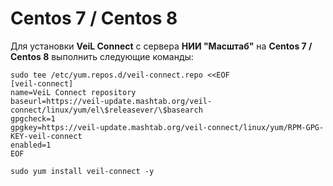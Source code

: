 # Centos 7 / Centos 8
Для установки **VeiL Connect** с сервера **НИИ "Масштаб"** на **Centos 7 / Centos 8** выполнить следующие команды:

```
sudo tee /etc/yum.repos.d/veil-connect.repo <<EOF
[veil-connect]
name=VeiL Connect repository
baseurl=https://veil-update.mashtab.org/veil-connect/linux/yum/el\$releasever/\$basearch
gpgcheck=1
gpgkey=https://veil-update.mashtab.org/veil-connect/linux/yum/RPM-GPG-KEY-veil-connect
enabled=1
EOF
 
sudo yum install veil-connect -y
```